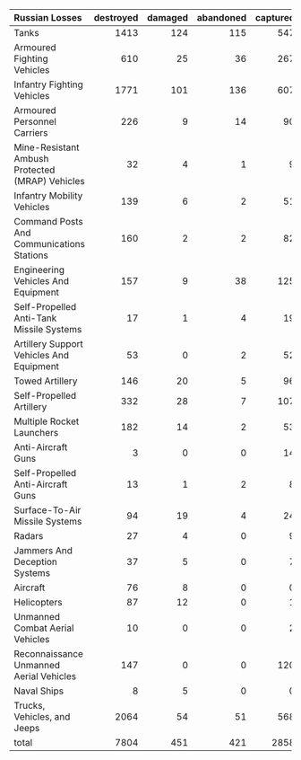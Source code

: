 | Russian Losses                                   |   destroyed |   damaged |   abandoned |   captured |   total |
|:-------------------------------------------------|------------:|----------:|------------:|-----------:|--------:|
| Tanks                                            |        1413 |       124 |         115 |        547 |    2199 |
| Armoured Fighting Vehicles                       |         610 |        25 |          36 |        267 |     938 |
| Infantry Fighting Vehicles                       |        1771 |       101 |         136 |        607 |    2615 |
| Armoured Personnel Carriers                      |         226 |         9 |          14 |         90 |     339 |
| Mine-Resistant Ambush Protected  (MRAP) Vehicles |          32 |         4 |           1 |          9 |      46 |
| Infantry Mobility Vehicles                       |         139 |         6 |           2 |         51 |     198 |
| Command Posts And Communications Stations        |         160 |         2 |           2 |         82 |     246 |
| Engineering Vehicles And Equipment               |         157 |         9 |          38 |        125 |     329 |
| Self-Propelled Anti-Tank Missile Systems         |          17 |         1 |           4 |         19 |      41 |
| Artillery Support Vehicles And Equipment         |          53 |         0 |           2 |         52 |     107 |
| Towed Artillery                                  |         146 |        20 |           5 |         96 |     267 |
| Self-Propelled Artillery                         |         332 |        28 |           7 |        107 |     474 |
| Multiple Rocket Launchers                        |         182 |        14 |           2 |         53 |     251 |
| Anti-Aircraft Guns                               |           3 |         0 |           0 |         14 |      17 |
| Self-Propelled Anti-Aircraft Guns                |          13 |         1 |           2 |          8 |      24 |
| Surface-To-Air Missile Systems                   |          94 |        19 |           4 |         24 |     141 |
| Radars                                           |          27 |         4 |           0 |          9 |      40 |
| Jammers And Deception Systems                    |          37 |         5 |           0 |          7 |      49 |
| Aircraft                                         |          76 |         8 |           0 |          0 |      84 |
| Helicopters                                      |          87 |        12 |           0 |          1 |     100 |
| Unmanned Combat Aerial Vehicles                  |          10 |         0 |           0 |          2 |      12 |
| Reconnaissance Unmanned Aerial Vehicles          |         147 |         0 |           0 |        120 |     267 |
| Naval Ships                                      |           8 |         5 |           0 |          0 |      13 |
| Trucks, Vehicles, and Jeeps                      |        2064 |        54 |          51 |        568 |    2737 |
| total                                            |        7804 |       451 |         421 |       2858 |   11534 |